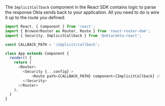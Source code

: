 The `ImplicitCallback` component in the React SDK contains logic to parse the response Okta sends back to your application. All you need to do is wire it up to the route you defined:

```javascript
import React, { Component } from 'react';
import { BrowserRouter as Router, Route } from 'react-router-dom';
import { Security, ImplicitCallback } from '@okta/okta-react';

const CALLBACK_PATH = '/implicit/callback';

class App extends Component {
  render() {
    return (
      <Router>
        <Security {...config} >
            <Route path={CALLBACK_PATH} component={ImplicitCallback} />
        </Security>
      </Router>
    );
  }
}

```